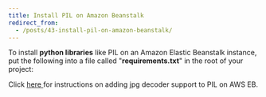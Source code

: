 ```yaml
---
title: Install PIL on Amazon Beanstalk
redirect_from:
  - /posts/43-install-pil-on-amazon-beanstalk/
---
```


<p>To install <strong>python libraries</strong> like PIL on an Amazon Elastic Beanstalk instance, put the following into a file called &quot;<strong>requirements.txt</strong>&quot; in the root of your project:</p>
<script src="https://gist.github.com/anonymous/10584591.js"></script>

<p>Click <a href="http://cocept.io/posts/42-amazon-elastic-beanstalk-pil-jpeg-support">here </a>for instructions on adding jpg decoder support to PIL on AWS EB.</p>
